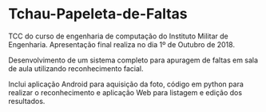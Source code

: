 # Tchau-Papeleta-de-Faltas
TCC do curso de engenharia de computação do Instituto Militar de Engenharia. Apresentação final realiza no dia 1º de Outubro de 2018.

Desenvolvimento de um sistema completo para apuragem de faltas em sala de aula utilizando reconhecimento facial. 

Inclui aplicação Android para aquisição da foto, código em python para realizar o reconhecimento e aplicação Web para listagem e edição dos resultados.
